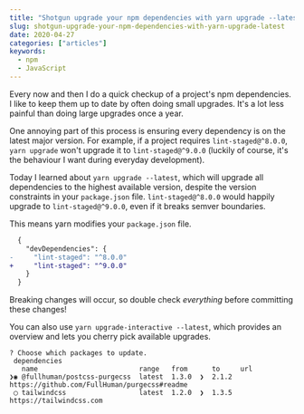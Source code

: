```yaml
---
title: "Shotgun upgrade your npm dependencies with yarn upgrade --latest"
slug: shotgun-upgrade-your-npm-dependencies-with-yarn-upgrade-latest
date: 2020-04-27
categories: ["articles"]
keywords:
  - npm
  - JavaScript
---
```


Every now and then I do a quick checkup of a project's npm dependencies. I like to keep them up to date by often doing small upgrades. It's a lot less painful than doing large upgrades once a year.

One annoying part of this process is ensuring every dependency is on the latest major version. For example, if a project requires `lint-staged@^8.0.0`, `yarn upgrade` won't upgrade it to `lint-staged@^9.0.0` (luckily of course, it's the behaviour I want during everyday development).

Today I learned about `yarn upgrade --latest`, which will upgrade all dependencies to the highest available version, despite the version constraints in your `package.json` file. `lint-staged@^8.0.0` would happily upgrade to `lint-staged@^9.0.0`, even if it breaks semver boundaries.

<!--more-->

This means yarn modifies your `package.json` file.

```diff
  {
    "devDependencies": {
-     "lint-staged": "^8.0.0"
+     "lint-staged": "^9.0.0"
    }
  }
```

Breaking changes will occur, so double check _everything_ before committing these changes!

You can also use `yarn upgrade-interactive --latest`, which provides an overview and lets you cherry pick available upgrades.

```text
? Choose which packages to update.
 dependencies
   name                         range   from      to     url
❯◉ @fullhuman/postcss-purgecss  latest  1.3.0  ❯  2.1.2  https://github.com/FullHuman/purgecss#readme
 ◯ tailwindcss                  latest  1.2.0  ❯  1.3.5  https://tailwindcss.com
 ```
